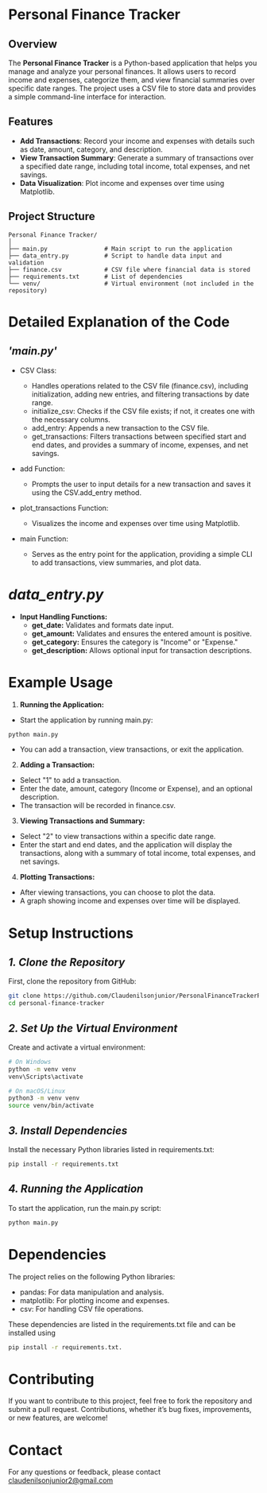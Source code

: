 # Personal Finance Tracker

## Overview

The **Personal Finance Tracker** is a Python-based application that helps you manage and analyze your personal finances. It allows users to record income and expenses, categorize them, and view financial summaries over specific date ranges. The project uses a CSV file to store data and provides a simple command-line interface for interaction.

## Features

- **Add Transactions**: Record your income and expenses with details such as date, amount, category, and description.
- **View Transaction Summary**: Generate a summary of transactions over a specified date range, including total income, total expenses, and net savings.
- **Data Visualization**: Plot income and expenses over time using Matplotlib.

## Project Structure

```plaintext
Personal Finance Tracker/
│
├── main.py                # Main script to run the application
├── data_entry.py          # Script to handle data input and validation
├── finance.csv            # CSV file where financial data is stored
├── requirements.txt       # List of dependencies
└── venv/                  # Virtual environment (not included in the repository)
```
# Detailed Explanation of the Code
## *'main.py'*

* CSV Class:
  * Handles operations related to the CSV file (finance.csv), including initialization, adding new entries, and filtering transactions by date range.
  * initialize_csv: Checks if the CSV file exists; if not, it creates one with the necessary columns.
  * add_entry: Appends a new transaction to the CSV file.
  * get_transactions: Filters transactions between specified start and end dates, and provides a summary of income, expenses, and net savings.
 
* add Function:
  * Prompts the user to input details for a new transaction and saves it using the CSV.add_entry method.

* plot_transactions Function:
  * Visualizes the income and expenses over time using Matplotlib.

* main Function:
  * Serves as the entry point for the application, providing a simple CLI to add transactions, view summaries, and plot data.

# *data_entry.py*

*  **Input Handling Functions:**
    *  **get_date:** Validates and formats date input.
    * **get_amount:** Validates and ensures the entered amount is positive.
    * **get_category:** Ensures the category is "Income" or "Expense."
    * **get_description:** Allows optional input for transaction descriptions.

# Example Usage

1. **Running the Application:**

  * Start the application by running main.py:

```bash
python main.py
```

  * You can add a transaction, view transactions, or exit the application.

2. **Adding a Transaction:**

  * Select "1" to add a transaction.
  * Enter the date, amount, category (Income or Expense), and an optional description.
  * The transaction will be recorded in finance.csv.

3. **Viewing Transactions and Summary:**

  *  Select "2" to view transactions within a specific date range.
  *  Enter the start and end dates, and the application will display the transactions, along with a summary of total income, total expenses, and net savings.

4. **Plotting Transactions:**

  * After viewing transactions, you can choose to plot the data.
  * A graph showing income and expenses over time will be displayed.

# Setup Instructions

## *1. Clone the Repository*

First, clone the repository from GitHub:

```bash
git clone https://github.com/Claudenilsonjunior/PersonalFinanceTrackerPython.git
cd personal-finance-tracker
```

## *2. Set Up the Virtual Environment*

Create and activate a virtual environment:

```bash
# On Windows
python -m venv venv
venv\Scripts\activate

# On macOS/Linux
python3 -m venv venv
source venv/bin/activate
```

## *3. Install Dependencies*

Install the necessary Python libraries listed in requirements.txt:

```bash
pip install -r requirements.txt
```

## *4. Running the Application*

To start the application, run the main.py script:

```bash
python main.py
```

# Dependencies

The project relies on the following Python libraries:

* pandas: For data manipulation and analysis.
* matplotlib: For plotting income and expenses.
* csv: For handling CSV file operations.

These dependencies are listed in the requirements.txt file and can be installed using 
```bash
pip install -r requirements.txt.
```
# Contributing

If you want to contribute to this project, feel free to fork the repository and submit a pull request. Contributions, whether it’s bug fixes, improvements, or new features, are welcome!

# Contact

For any questions or feedback, please contact <claudenilsonjunior2@gmail.com>
